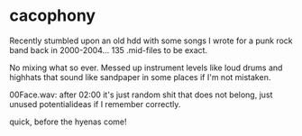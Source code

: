 # cacophony
Recently stumbled upon an old hdd with some songs I wrote for a punk rock band back in 2000-2004... 135 .mid-files to  be exact.

No mixing what so ever. 
Messed up instrument levels like loud drums and highhats that sound like sandpaper in some places if I'm not mistaken.

00Face.wav: after 02:00 it's just random shit that does not belong, just unused potentialideas if I remember correctly.

quick, before the hyenas come!
